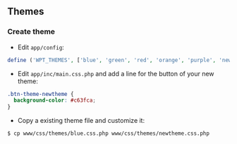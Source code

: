Themes
------

### Create theme

- Edit `app/config`:
```php
define ('WPT_THEMES', ['blue', 'green', 'red', 'orange', 'purple', 'newtheme']);
```
- Edit `app/inc/main.css.php` and add a line for the button of your new theme:
```css
.btn-theme-newtheme {
  background-color: #c63fca;
}
```
- Copy a existing theme file and customize it:
```bash
$ cp www/css/themes/blue.css.php www/css/themes/newtheme.css.php
